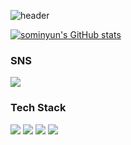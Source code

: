 
![header](https://capsule-render.vercel.app/api?type=waving&color=2559ed&height=300&section=header&text=Somin%20Yun&fontSize=90&fontColor=9df8f1)

[![sominyun's GitHub stats](https://github-readme-stats.vercel.app/api?username=sominyun&show_icons=true&theme=gruvbox&count_private=true)](https://github.com/anuraghazra/github-readme-stats)

### SNS
<a href="https://instagram.com/soyaa_min_?igshid=MjEwN2IyYWYwYw==" target="_blank"><img src="https://img.shields.io/badge/instagram-E4405F?style=flat-square&logo=Instagram&logoColor=white"/></a>
### Tech Stack
<img src="https://img.shields.io/badge/C-A8B9CC?style=for-the-badge&logo=C&logoColor=black"> <img src="https://img.shields.io/badge/PYTHON-3776AB?style=for-the-badge&logo=Python&logoColor=black"> <img src="https://img.shields.io/badge/JAVA-F7DF1E?style=for-the-badge&logo=javascript&logoColor=black"> <img src="https://img.shields.io/badge/KOTLIN-7F52FF?style=for-the-badge&logo=kotlin&logoColor=black">

<!--
**sominyun/sominyun** is a ✨ _special_ ✨ repository because its `README.md` (this file) appears on your GitHub profile.

Here are some ideas to get you started:

- 🔭 I’m currently working on ...
- 🌱 I’m currently learning ...
- 👯 I’m looking to collaborate on ...
- 🤔 I’m looking for help with ...
- 💬 Ask me about ...
- 📫 How to reach me: ...
- 😄 Pronouns: ...
- ⚡ Fun fact: ...
-->
